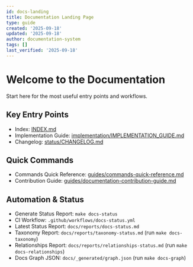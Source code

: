 ```yaml
---
id: docs-landing
title: Documentation Landing Page
type: guide
created: '2025-09-18'
updated: '2025-09-18'
author: documentation-system
tags: []
last_verified: '2025-09-18'
---
```


# Welcome to the Documentation

Start here for the most useful entry points and workflows.

## Key Entry Points

- Index: [INDEX.md](INDEX.md)
- Implementation Guide: [implementation/IMPLEMENTATION_GUIDE.md](implementation/IMPLEMENTATION_GUIDE.md)
- Changelog: [status/CHANGELOG.md](status/CHANGELOG.md)

## Quick Commands

- Commands Quick Reference: [guides/commands-quick-reference.md](guides/commands-quick-reference.md)
- Contribution Guide: [guides/documentation-contribution-guide.md](guides/documentation-contribution-guide.md)

## Automation & Status

- Generate Status Report: `make docs-status`
- CI Workflow: `.github/workflows/docs-status.yml`
- Latest Status Report: `docs/reports/docs-status.md`
- Taxonomy Report: `docs/reports/taxonomy-status.md` (run `make docs-taxonomy`)
- Relationships Report: `docs/reports/relationships-status.md` (run `make docs-relationships`)
- Docs Graph JSON: `docs/_generated/graph.json` (run `make docs-graph`)
